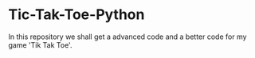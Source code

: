 # Tic-Tak-Toe-Python
In this repository we shall get a advanced code and a better code for my game 'Tik Tak Toe'.
